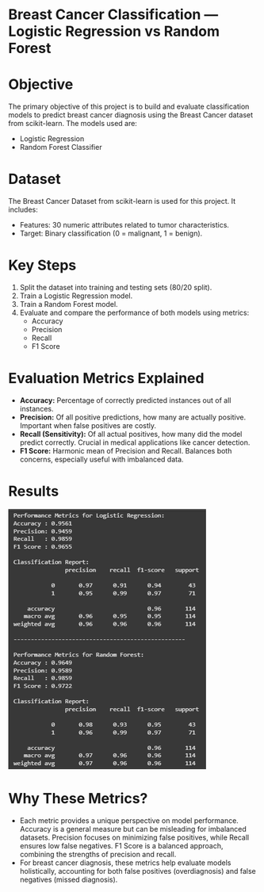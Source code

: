 # Breast Cancer Classification — Logistic Regression vs Random Forest
# Objective
The primary objective of this project is to build and evaluate classification models to predict breast cancer diagnosis using the Breast Cancer dataset from scikit-learn. The models used are:
- Logistic Regression
- Random Forest Classifier

# Dataset
The Breast Cancer Dataset from scikit-learn is used for this project. It includes:
- Features: 30 numeric attributes related to tumor characteristics.
- Target: Binary classification (0 = malignant, 1 = benign).

# Key Steps
1. Split the dataset into training and testing sets (80/20 split).
2. Train a Logistic Regression model.
3. Train a Random Forest model.
4. Evaluate and compare the performance of both models using metrics:
   - Accuracy
   - Precision
   - Recall
   - F1 Score

# Evaluation Metrics Explained
+ **Accuracy:**  Percentage of correctly predicted instances out of all instances.
+ **Precision:**  Of all positive predictions, how many are actually positive. Important when false positives are costly.
+ **Recall (Sensitivity):**  Of all actual positives, how many did the model predict correctly. Crucial in medical applications like cancer detection.
+ **F1 Score:**  Harmonic mean of Precision and Recall. Balances both concerns, especially useful with imbalanced data.

# Results

![alt img](https://github.com/Engr-Usman-Ali/Model-Building/blob/c773ff74585fd4f6a004e44d2444a2eec900a217/Capture.PNG)

# Why These Metrics?
+ Each metric provides a unique perspective on model performance. Accuracy is a general measure but can be misleading for imbalanced datasets. Precision focuses on minimizing false positives, while Recall ensures low false negatives. F1 Score is a balanced approach, combining the strengths of precision and recall.
+ For breast cancer diagnosis, these metrics help evaluate models holistically, accounting for both false positives (overdiagnosis) and false negatives (missed diagnosis).
